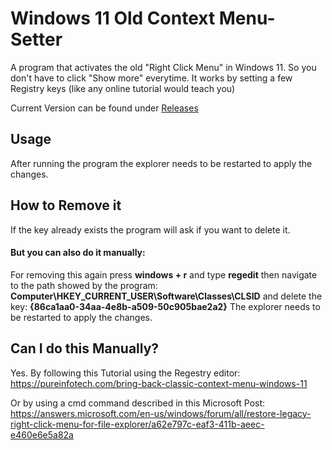 # Windows 11 Old Context Menu-Setter
A program that activates the old "Right Click Menu" in Windows 11. So you don't have to click "Show more" everytime. It works by setting a few Registry keys (like any online tutorial would teach you)

Current Version can be found under [Releases](https://github.com/Der-Floh/Windows-11-Old-Context-Menu-Setter/releases)

## Usage
After running the program the explorer needs to be restarted to apply the changes.

## How to Remove it
If the key already exists the program will ask if you want to delete it.

#### But you can also do it manually:
For removing this again press **windows + r** and type **regedit** then navigate to the path showed by the program:
**Computer\HKEY_CURRENT_USER\Software\Classes\CLSID** and delete the key: **{86ca1aa0-34aa-4e8b-a509-50c905bae2a2}**
The explorer needs to be restarted to apply the changes.

## Can I do this Manually?
Yes. By following this Tutorial using the Regestry editor: https://pureinfotech.com/bring-back-classic-context-menu-windows-11

Or by using a cmd command described in this Microsoft Post: https://answers.microsoft.com/en-us/windows/forum/all/restore-legacy-right-click-menu-for-file-explorer/a62e797c-eaf3-411b-aeec-e460e6e5a82a
